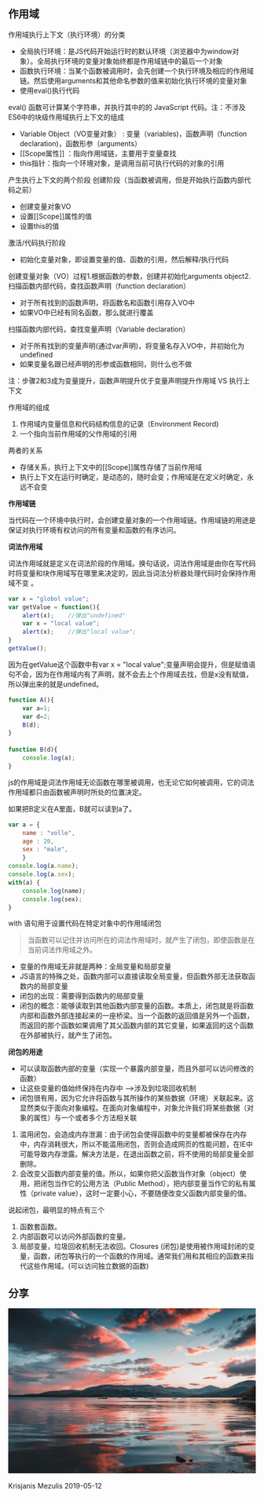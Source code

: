 ## 作用域

作用域执行上下文（执行环境）的分类

* 全局执行环境：是JS代码开始运行时的默认环境（浏览器中为window对象）。全局执行环境的变量对象始终都是作用域链中的最后一个对象
* 函数执行环境：当某个函数被调用时，会先创建一个执行环境及相应的作用域链。然后使用arguments和其他命名参数的值来初始化执行环境的变量对象
* 使用eval()执行代码

eval() 函数可计算某个字符串，并执行其中的的 JavaScript 代码。注：不涉及ES6中的块级作用域执行上下文的组成

* Variable Object（VO变量对象） : 变量（variables)，函数声明（function declaration)，函数形参（arguments）
* [[Scope属性]] ：指向作用域链，主要用于变量查找
* this指针：指向一个环境对象，是调用当前可执行代码的对象的引用

产生执行上下文的两个阶段    创建阶段（当函数被调用，但是开始执行函数内部代码之前）

* 创建变量对象VO
* 设置[[Scope]]属性的值
* 设置this的值

激活/代码执行阶段

* 初始化变量对象，即设置变量的值、函数的引用，然后解释/执行代码

创建变量对象（VO）过程1.根据函数的参数，创建并初始化arguments object2.扫描函数内部代码，查找函数声明（function declaration）

* 对于所有找到的函数声明，将函数名和函数引用存入VO中
* 如果VO中已经有同名函数，那么就进行覆盖

扫描函数内部代码，查找变量声明（Variable declaration）

* 对于所有找到的变量声明(通过var声明)，将变量名存入VO中，并初始化为undefined
* 如果变量名跟已经声明的形参或函数相同，则什么也不做

注：步骤2和3成为变量提升，函数声明提升优于变量声明提升作用域 VS 执行上下文    

作用域的组成

1. 作用域内变量信息和代码结构信息的记录（Environment Record)
2. 一个指向当前作用域的父作用域的引用

两者的关系

* 存储关系，执行上下文中的[[Scope]]属性存储了当前作用域
* 执行上下文在运行时确定，是动态的，随时会变；作用域是在定义时确定，永远不会变

**作用域链**    

当代码在一个环境中执行时，会创建变量对象的一个作用域链。作用域链的用途是保证对执行环境有权访问的所有变量和函数的有序访问。

**词法作用域**    

词法作用域就是定义在词法阶段的作用域。换句话说，词法作用域是由你在写代码时将变量和块作用域写在哪里来决定的，因此当词法分析器处理代码时会保持作用域不变 。

```js
var x = "globol value";
var getValue = function(){    
    alert(x);    //弹出"undefined"    
    var x = "local value";    
    alert(x);    //弹出"local value";
}
getValue();
```

因为在getValue这个函数中有var x = "local value";变量声明会提升，但是赋值语句不会，因为在作用域内有了声明，就不会去上个作用域去找，但是x没有赋值，所以弹出来的就是undefined。

```js
function A(){    
    var a=1;    
    var d=2;    
    B(d);
}

function B(d){    
    console.log(a);
}  
```  

js的作用域是词法作用域无论函数在哪里被调用，也无论它如何被调用，它的词法作用域都只由函数被声明时所处的位置决定。    

如果把B定义在A里面，B就可以读到a了。

```js
var a = {    
    name : "volle",    
    age : 20,    
    sex : "male",
    }
console.log(a.name);
console.log(a.sex);
with(a) {    
    console.log(name);    
    console.log(sex);
}
```
with 语句用于设置代码在特定对象中的作用域闭包    

> 当函数可以记住并访问所在的词法作用域时，就产生了闭包，即使函数是在当前词法作用域之外。

* 变量的作用域无非就是两种：全局变量和局部变量
* JS语言的特殊之处，函数内部可以直接读取全局变量，但函数外部无法获取函数内的局部变量
* 闭包的出现：需要得到函数内的局部变量
* 闭包的概念：能够读取到其他函数内部变量的函数。本质上，闭包就是将函数内部和函数外部连接起来的一座桥梁。当一个函数的返回值是另外一个函数，而返回的那个函数如果调用了其父函数内部的其它变量，如果返回的这个函数在外部被执行，就产生了闭包。

**闭包的用途**

* 可以读取函数内部的变量（实现一个暴露内部变量，而且外部可以访问修改的函数）
* 让这些变量的值始终保持在内存中 ——>涉及到垃圾回收机制
* 闭包很有用，因为它允许将函数与其所操作的某些数据（环境）关联起来。这显然类似于面向对象编程。在面向对象编程中，对象允许我们将某些数据（对象的属性）与一个或者多个方法相关联

1. 滥用闭包，会造成内存泄漏：由于闭包会使得函数中的变量都被保存在内存中，内存消耗很大，所以不能滥用闭包，否则会造成网页的性能问题，在IE中可能导致内存泄露。解决方法是，在退出函数之前，将不使用的局部变量全部删除。
2. 会改变父函数内部变量的值。所以，如果你把父函数当作对象（object）使用，把闭包当作它的公用方法（Public Method），把内部变量当作它的私有属性（private value），这时一定要小心，不要随便改变父函数内部变量的值。

说起闭包，最明显的特点有三个

1. 函数套函数。
2. 内部函数可以访问外部函数的变量。
3. 局部变量，垃圾回收机制无法收回。Closures (闭包)是使用被作用域封闭的变量，函数，闭包等执行的一个函数的作用域。通常我们用和其相应的函数来指代这些作用域。(可以访问独立数据的函数)

## 分享

![share](../../images/learn/share2.jpg)

Krisjanis Mezulis  2019-05-12